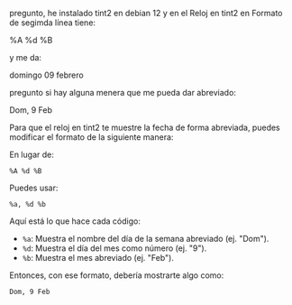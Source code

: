
pregunto, he instalado tint2 en debian 12 y en el Reloj en tint2 en Formato de segimda línea tiene:

%A %d %B

y me da:

domingo 09 febrero

pregunto si hay alguna menera que me pueda dar abreviado:

Dom, 9 Feb

Para que el reloj en tint2 te muestre la fecha de forma abreviada, puedes modificar el formato de la siguiente manera:

En lugar de:

```
%A %d %B
```

Puedes usar:

```
%a, %d %b
```

Aquí está lo que hace cada código:

- `%a`: Muestra el nombre del día de la semana abreviado (ej. "Dom").
- `%d`: Muestra el día del mes como número (ej. "9").
- `%b`: Muestra el mes abreviado (ej. "Feb").

Entonces, con ese formato, debería mostrarte algo como:

```
Dom, 9 Feb
```


